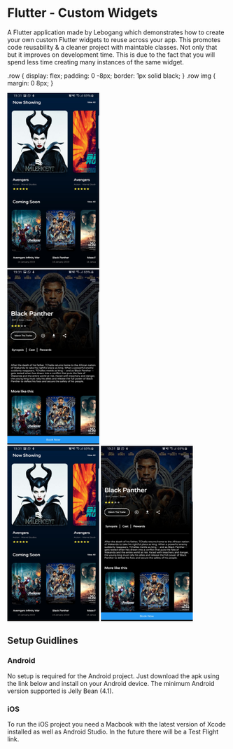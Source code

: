 # Flutter - Custom Widgets

A Flutter application made by Lebogang which demonstrates how to create your own custom Flutter widgets to reuse across your app. This promotes code reusability & a cleaner project with maintable classes. Not only that but it improves on development time. This is due to the fact that you will spend less time creating many instances of the same widget.

.row {
  display: flex;
  padding: 0 -8px;
  border: 1px solid black;
}
.row img {
  margin: 0 8px;
}

<div class="row">
  <div class="column">
    <img src="https://github.com/Lebogang95/Flutter-Custom-Widgets/blob/master/images/SC1.jpg" alt="Snow" width="210" height="400">
  </div>
  <div class="column">
    <img src="https://github.com/Lebogang95/Flutter-Custom-Widgets/blob/master/images/SC2.jpg" alt="Forest" width="210" height="400">
  </div>
</div>

<img src="https://github.com/Lebogang95/Flutter-Custom-Widgets/blob/master/images/SC1.jpg"  width="210" height="400">
<img src="https://github.com/Lebogang95/Flutter-Custom-Widgets/blob/master/images/SC2.jpg"  width="210" height="400">

## Setup Guidlines
### Android

No setup is required for the Android project. Just download the apk using the link below and install on your Android device. The minimum Android version supported is Jelly Bean (4.1).

### iOS

To run the iOS project you need a Macbook with the latest version of Xcode installed as well as Android Studio. In the future there will be a Test Flight link.
